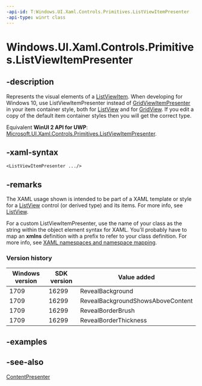 ```yaml
---
-api-id: T:Windows.UI.Xaml.Controls.Primitives.ListViewItemPresenter
-api-type: winrt class
---
```


<!-- Class syntax.
public class ListViewItemPresenter : Windows.UI.Xaml.Controls.ContentPresenter, Windows.UI.Xaml.Controls.Primitives.IListViewItemPresenter, Windows.UI.Xaml.Controls.Primitives.IListViewItemPresenter2
-->

# Windows.UI.Xaml.Controls.Primitives.ListViewItemPresenter

## -description
Represents the visual elements of a [ListViewItem](../windows.ui.xaml.controls/listviewitem.md). When developing for Windows 10, use ListViewItemPresenter instead of [GridViewItemPresenter](gridviewitempresenter.md) in your item container style, both for [ListView](../windows.ui.xaml.controls/listview.md) and for [GridView](../windows.ui.xaml.controls/gridview.md). If you edit a copy of the default item container styles then you will get the correct type.

Equivalent **WinUI 2 API for UWP**: [Microsoft.UI.Xaml.Controls.Primitives.ListViewItemPresenter](/windows/winui/api/microsoft.ui.xaml.controls.primitives.listviewitempresenter).

## -xaml-syntax
```xaml
<ListViewItemPresenter .../>
```


## -remarks
The XAML usage shown is intended to be part of a XAML template or style for a [ListView](../windows.ui.xaml.controls/listview.md) control (or derived type) and its items. For more info, see [ListView](../windows.ui.xaml.controls/listview.md).

For a custom ListViewItemPresenter, use the name of your class as the string within the object element syntax for XAML. You'll probably have to map an **xmlns** definition with a prefix to refer to your class definition. For more info, see [XAML namespaces and namespace mapping](/windows/uwp/xaml-platform/xaml-namespaces-and-namespace-mapping).

### Version history

| Windows version | SDK version | Value added |
| -- | -- | -- |
| 1709 | 16299 | RevealBackground |
| 1709 | 16299 | RevealBackgroundShowsAboveContent |
| 1709 | 16299 | RevealBorderBrush |
| 1709 | 16299 | RevealBorderThickness |

## -examples

## -see-also
[ContentPresenter](../windows.ui.xaml.controls/contentpresenter.md)
